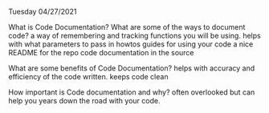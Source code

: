 Tuesday 04/27/2021

What is Code Documentation? What are some of the ways to document code?
a way of remembering and tracking functions you will be using. helps with what parameters to pass in
howtos guides for using your code
a nice README for the repo
code documentation in the source

What are some benefits of Code Documentation?
helps with accuracy and efficiency of the code written. keeps code clean

How important is Code documentation and why?
often overlooked but can help you years down the road with your code. 